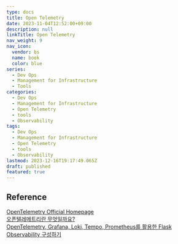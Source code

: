 ```yaml
---
type: docs
title: Open Telemetry
date: 2023-11-04T12:52:00+09:00
description: null
linkTitle: Open Telemetry
nav_weight: 9
nav_icon:
  vendor: bs
  name: book
  color: blue
series:
  - Dev Ops
  - Management for Infrastructure
  - Tools
categories:
  - Dev Ops
  - Management for Infrastructure
  - Open Telemetry
  - tools
  - Observability
tags:
  - Dev Ops
  - Management for Infrastructure
  - Open Telemetry
  - tools
  - Observability
lastmod: 2023-12-16T19:17:49.065Z
draft: published
featured: true
---
```


## Reference

[OpenTelemetry Official Homepage](https://opentelemetry.io/)  
[오픈텔레메트리란 무엇일까요?](https://jennifersoft.com/ko/blog/tech/opentelemetry/)  
[OpenTelemetry, Grafana, Loki, Tempo, Prometheus를 활용한 Flask Observability 구성하기](https://medium.com/@dudwls96/opentelemetry-grafana-loki-tempo-prometheus%EB%A5%BC-%ED%99%9C%EC%9A%A9%ED%95%9C-flask-observability-%EA%B5%AC%EC%84%B1%ED%95%98%EA%B8%B0-9efc01495287)
